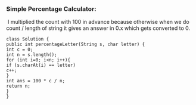 ### Simple Percentage Calculator:
​
I multiplied the count with 100 in advance because otherwise when we do count / length of string it gives an answer in 0.x which gets converted to 0.
​
```
class Solution {
public int percentageLetter(String s, char letter) {
int c = 0;
int n = s.length();
for (int i=0; i<n; i++){
if (s.charAt(i) == letter)
c++;
}
int ans = 100 * c / n;
return n;
}
}
```